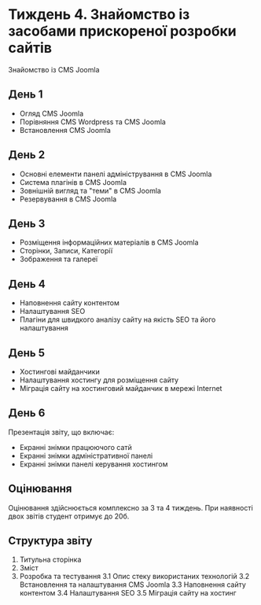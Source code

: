 # Тиждень 4. Знайомство із засобами прискореної розробки сайтів

Знайомство із CMS Joomla

## День 1
- Огляд CMS Joomla
- Порівняння CMS Wordpress та CMS Joomla
- Встановлення CMS Joomla

## День 2
- Основні елементи панелі адміністрування в CMS Joomla
- Система плагінів в CMS Joomla
- Зовнішній вигляд та "теми" в CMS Joomla
- Резервування в CMS Joomla

## День 3
- Розміщення інформаційних матеріалів в CMS Joomla
- Сторінки, Записи, Категорії
- Зображення та галереї

## День 4
- Наповнення сайту контентом
- Налаштування SEO
- Плагіни для швидкого аналізу сайту на якість SEO та його налаштування

## День 5
- Хостингові майданчики
- Налаштування хостингу для розміщення сайту
- Міграція сайту на хостинговий майданчик в мережі Internet

## День 6
Презентація звіту, що включає:
- Екранні знімки працюючого сатй
- Екранні знімки адміністративної панелі
- Екранні знімки панелі керування хостингом

## Оцінювання
Оцінювання здійснюється комплексно за 3 та 4 тиждень. При наявності двох звітів студент отримує до 20б.

## Структура звіту
1. Титульна сторінка
2. Зміст
3. Розробка та тестування
   3.1 Опис стеку використаних технологій
   3.2 Встановлення та налаштування CMS Joomla
   3.3 Наповнення сайту контентом
   3.4 Налаштування SEO
   3.5 Міграція сайту на хостинг
